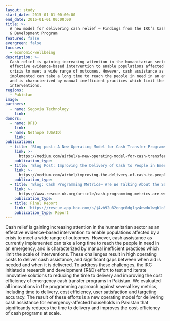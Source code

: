 ```yaml
---
layout: study
start_date: 2015-01-01 00:00:00
end_date: 2016-01-01 00:00:00
title: >-
  A new model for delivering cash relief – Findings from the IRC’s Cash Research
  & Development Program
featured: false
evergreen: false
focuses:
  - economic-wellbeing
description: >-
  Cash relief is gaining increasing attention in the humanitarian sector as an
  effective evidence-based intervention to enable populations affected by a
  crisis to meet a wide range of outcomes. However, cash assistance as currently
  implemented can take a long time to reach the people in need in an emergency,
  and is characterized by manual inefficient practices which limit the scale of
  interventions.
regions:
  - Pakistan
image:
partners:
  - name: Segovia Technology
    link:
donors:
  - name: DFID
    link:
  - name: Nethope (USAID)
    link:
publications:
  - title: 'Blog post: A New Operating Model for Cash Transfer Programs'
    link: >-
      https://medium.com/airbel/a-new-operating-model-for-cash-transfer-programs-ad0e93046f56
    publication_type:
  - title: 'Blog Post: Improving the Delivery of Cash to People in Emergencies'
    link: >-
      https://medium.com/airbel/improving-the-delivery-of-cash-to-people-in-emergencies-2ac34f14e88a
    publication_type:
  - title: 'Blog: Cash Programming Metrics— Are We Talking About the Same Thing?'
    link: >-
      https://www.rescue-uk.org/article/cash-programming-metrics-are-we-talking-about-same-thing
    publication_type:
  - title: Final Report
    link: 'https://rescue.app.box.com/s/j4vb92u82engc0dg1qz4nwdulwgblo9p'
    publication_type: Report
---
```


Cash relief is gaining increasing attention in the humanitarian sector as an effective evidence-based intervention to enable populations affected by a crisis to meet a wide range of outcomes. However, cash assistance as currently implemented can take a long time to reach the people in need in an emergency, and is characterized by manual inefficient practices which limit the scale of interventions. These challenges result in high operating costs to deliver cash assistance, and significant gaps between when aid is needed and when it is delivered. To address these challenges, the IRC initiated a research and development (R&D) effort to test and iterate innovative solutions to reducing the time to delivery and improving the cost efficiency of emergency cash transfer programs in Pakistan. We evaluated all innovations in the programming approach against several key metrics, including time to delivery, cost efficiency, user satisfaction and targeting accuracy. The result of these efforts is a new operating model for delivering cash assistance for emergency-affected households in Pakistan that significantly reduces the time to delivery and improves the cost-efficiency of cash programs at scale.&nbsp;